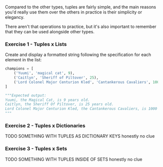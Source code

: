 Compared to the other types, tuples are fairly simple, and the main reasons you'd really use them over the others in practice is their simplicity or elegancy.

There aren't that operations to practice, but it's also important to remember that they can be used alongside other types.

### Exercise 1 - Tuples x Lists

Create and display a formatted string following the specification for each element in the list:

```py
champions = [
	('Yuumi', 'magical cat', 9),
	('Caitlyn', 'Sheriff of Piltover', 25),
	('Lord Colonel Major Centurion Kled', 'Cantankerous Cavaliers', 1000),
]

"""Expected output:
Yuumi, the Magical Cat, is 9 years old.
Caitlyn, the Sheriff Of Piltover, is 25 years old.
Lord Colonel Major Centurion Kled, the Cantankerous Cavaliers, is 1000 years old.
"""
```

### Exercise 2 - Tuples x Dictionaries

TODO SOMETHING WITH TUPLES AS DICTIONARY KEYS
honestly no clue

### Exercise 3 - Tuples x Sets

TODO SOMETHING WITH TUPLES INSIDE OF SETS
honestly no clue


